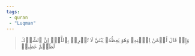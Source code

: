 ```yaml
---
tags: 
 - quran 
 - "Luqman"
---
```


> وَإِذۡ قَالَ لُقۡمَٰنُ لِٱبۡنِهِۦ وَهُوَ يَعِظُهُۥ يَٰبُنَيَّ لَا تُشۡرِكۡ بِٱللَّهِۖ إِنَّ ٱلشِّرۡكَ لَظُلۡمٌ عَظِيمٞ
